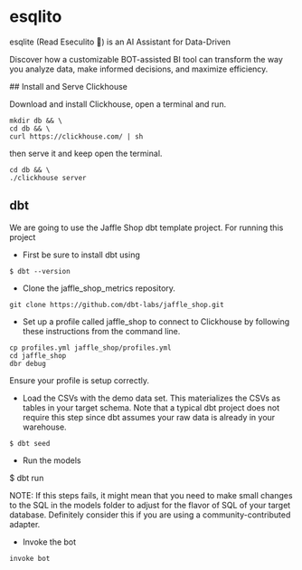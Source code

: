 # esqlito

esqlite (Read Eseculito :peach:)  is an AI Assistant for Data-Driven

Discover how a customizable BOT-assisted BI tool can transform the way you analyze data, make informed decisions, and maximize efficiency.


## Install and Serve Clickhouse

Download and install Clickhouse, open a terminal and run.

```
mkdir db && \
cd db && \
curl https://clickhouse.com/ | sh
```

then serve it and  keep open the terminal.
```
cd db && \
./clickhouse server
```


## dbt

We are going to use the Jaffle Shop dbt template  project.  For running this project

- First be sure to install dbt using

```
$ dbt --version
```

- Clone the jaffle_shop_metrics repository.

```
git clone https://github.com/dbt-labs/jaffle_shop.git
```

- Set up a profile called jaffle_shop to connect to Clickhouse by following these instructions from the command line.

```
cp profiles.yml jaffle_shop/profiles.yml
cd jaffle_shop
dbr debug
```

Ensure your profile is setup correctly.

- Load the CSVs with the demo data set. This materializes the CSVs as tables in your target schema. Note that a typical dbt project does not require this step since dbt assumes your raw data is already in your warehouse.

```
$ dbt seed
```

- Run the models

$ dbt run

NOTE: If this steps fails, it might mean that you need to make small changes to the SQL in the models folder to adjust for the flavor of SQL of your target database. Definitely consider this if you are using a community-contributed adapter.

- Invoke the bot

```
invoke bot
```
